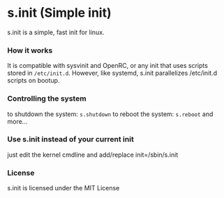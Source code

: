 # s.init (Simple init)
s.init is a simple, fast init for linux. 
### How it works
It is compatible with sysvinit and OpenRC, or any init that uses scripts stored in `/etc/init.d`. However, like systemd, s.init parallelizes /etc/init.d scripts on bootup.
### Controlling the system
to shutdown the system: `s.shutdown`
to reboot the system: `s.reboot`
and more...
### Use s.init instead of your current init
just edit the kernel cmdline and add/replace init=/sbin/s.init
### License
s.init is licensed under the MIT License
